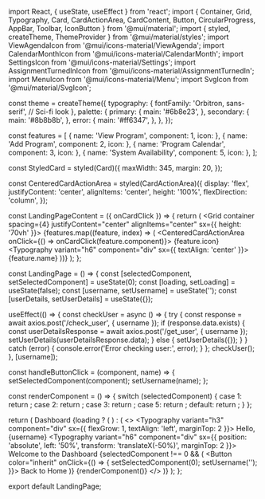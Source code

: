 import React, { useState, useEffect } from 'react';
import { Container, Grid, Typography, Card, CardActionArea, CardContent, Button, CircularProgress, AppBar, Toolbar, IconButton } from '@mui/material';
import { styled, createTheme, ThemeProvider } from '@mui/material/styles';
import ViewAgendaIcon from '@mui/icons-material/ViewAgenda';
import CalendarMonthIcon from '@mui/icons-material/CalendarMonth';
import SettingsIcon from '@mui/icons-material/Settings';
import AssignmentTurnedInIcon from '@mui/icons-material/AssignmentTurnedIn';
import MenuIcon from '@mui/icons-material/Menu';
import SvgIcon from '@mui/material/SvgIcon';

const theme = createTheme({
  typography: {
    fontFamily: 'Orbitron, sans-serif', // Sci-fi look
  },
  palette: {
    primary: {
      main: '#6b8e23',
    },
    secondary: {
      main: '#8b8b8b',
    },
    error: {
      main: '#ff6347',
    },
  },
});

const features = [
  { name: 'View Program', component: 1, icon: <SvgIcon component={ViewAgendaIcon} inheritViewBox /> },
  { name: 'Add Program', component: 2, icon: <SvgIcon component={AssignmentTurnedInIcon} inheritViewBox /> },
  { name: 'Program Calendar', component: 3, icon: <SvgIcon component={CalendarMonthIcon} inheritViewBox /> },
  { name: 'System Availability', component: 5, icon: <SvgIcon component={SettingsIcon} inheritViewBox /> },
];

const StyledCard = styled(Card)({
  maxWidth: 345,
  margin: 20,
});

const CenteredCardActionArea = styled(CardActionArea)({
  display: 'flex',
  justifyContent: 'center',
  alignItems: 'center',
  height: '100%',
  flexDirection: 'column',
});

const LandingPageContent = ({ onCardClick }) => {
  return (
    <Grid container spacing={4} justifyContent="center" alignItems="center" sx={{ height: '70vh' }}>
      {features.map((feature, index) => (
        <Grid item key={index} xs={12} sm={6} md={4} lg={3}>
          <StyledCard>
            <CenteredCardActionArea onClick={() => onCardClick(feature.component)}>
              {feature.icon}
              <CardContent>
                <Typography variant="h6" component="div" sx={{ textAlign: 'center' }}>
                  {feature.name}
                </Typography>
              </CardContent>
            </CenteredCardActionArea>
          </StyledCard>
        </Grid>
      ))}
    </Grid>
  );
};

const LandingPage = () => {
  const [selectedComponent, setSelectedComponent] = useState(0);
  const [loading, setLoading] = useState(false);
  const [username, setUsername] = useState('');
  const [userDetails, setUserDetails] = useState({});

  useEffect(() => {
    const checkUser = async () => {
      try {
        const response = await axios.post('/check_user', { username });
        if (response.data.exists) {
          const userDetailsResponse = await axios.post('/get_user', { username });
          setUserDetails(userDetailsResponse.data);
        } else {
          setUserDetails({});
        }
      } catch (error) {
        console.error('Error checking user:', error);
      }
    };
    checkUser();
  }, [username]);

  const handleButtonClick = (component, name) => {
    setSelectedComponent(component);
    setUsername(name);
  };

  const renderComponent = () => {
    switch (selectedComponent) {
      case 1:
        return <ViewProgramView />;
      case 2:
        return <AddProgramView />;
      case 3:
        return <ProgramCalendarView />;
      case 5:
        return <SystemAvailabilityView />;
      default:
        return <LandingPageContent onCardClick={handleButtonClick} />;
    }
  };

  return (
    <ThemeProvider theme={theme}>
      <AppBar position="static">
        <Toolbar>
          <IconButton edge="start" color="inherit" aria-label="menu">
            <MenuIcon />
          </IconButton>
          <Typography variant="h6">
            Dashboard
          </Typography>
        </Toolbar>
      </AppBar>
      <Container maxWidth="xl">
        {loading ? (
          <CircularProgress color="inherit" />
        ) : (
          <>
            <Typography variant="h3" component="div" sx={{ flexGrow: 1, textAlign: 'left', marginTop: 2 }}>
              Hello, {username}
            </Typography>
            <Typography variant="h6" component="div" sx={{ position: 'absolute', left: '50%', transform: 'translateX(-50%)', marginTop: 2 }}>
              Welcome to the Dashboard
            </Typography>
            {selectedComponent !== 0 && (
              <Button color="inherit" onClick={() => { setSelectedComponent(0); setUsername(''); }}>
                Back to Home
              </Button>
            )}
            {renderComponent()}
          </>
        )}
      </Container>
    </ThemeProvider>
  );
};

export default LandingPage;
